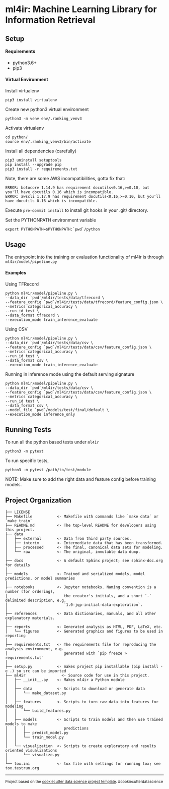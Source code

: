 # ml4ir: Machine Learning Library for Information Retrieval

## Setup
#### Requirements
* python3.6+
* pip3

#### Virtual Environment
Install virtualenv
```
pip3 install virtualenv
```

Create new python3 virtual environment
```
python3 -m venv env/.ranking_venv3
```

Activate virtualenv
```
cd python/
source env/.ranking_venv3/bin/activate
```

Install all dependencies (carefully)
```
pip3 uninstall setuptools
pip install --upgrade pip
pip3 install -r requirements.txt
```

Note, there are some AWS incompatibilities, gotta fix that:
```
ERROR: botocore 1.14.9 has requirement docutils<0.16,>=0.10, but you'll have docutils 0.16 which is incompatible.
ERROR: awscli 1.17.9 has requirement docutils<0.16,>=0.10, but you'll have docutils 0.16 which is incompatible.
```

Execute `pre-commit install` to install git hooks in your .git/ directory.


Set the PYTHONPATH environment variable
```
export PYTHONPATH=$PYTHONPATH:`pwd`/python
```

## Usage
The entrypoint into the training or evaluation functionality of ml4ir is through `ml4ir/model/pipeline.py`

#### Examples
Using TFRecord
```
python ml4ir/model/pipeline.py \
--data_dir `pwd`/ml4ir/tests/data/tfrecord \
--feature_config `pwd`/ml4ir/tests/data/tfrecord/feature_config.json \
--metrics categorical_accuracy \
--run_id test \
--data_format tfrecord \
--execution_mode train_inference_evaluate
```

Using CSV
```
python ml4ir/model/pipeline.py \
--data_dir `pwd`/ml4ir/tests/data/csv \
--feature_config `pwd`/ml4ir/tests/data/csv/feature_config.json \
--metrics categorical_accuracy \
--run_id test \
--data_format csv \
--execution_mode train_inference_evaluate
```

Running in inference mode using the default serving signature
```
python ml4ir/model/pipeline.py \
--data_dir `pwd`/ml4ir/tests/data/csv \
--feature_config `pwd`/ml4ir/tests/data/csv/feature_config.json \
--metrics categorical_accuracy \
--run_id test \
--data_format csv \
--model_file `pwd`/models/test/final/default \
--execution_mode inference_only
```
## Running Tests
To run all the python based tests under `ml4ir`
```
python3 -m pytest
```

To run specific tests, 
```
python3 -m pytest /path/to/test/module
```

NOTE: Make sure to add the right data and feature config before training models.

## Project Organization

    ├── LICENSE
    ├── Makefile           <- Makefile with commands like `make data` or `make train`
    ├── README.md          <- The top-level README for developers using this project.
    ├── data
    │   ├── external       <- Data from third party sources.
    │   ├── interim        <- Intermediate data that has been transformed.
    │   ├── processed      <- The final, canonical data sets for modeling.
    │   └── raw            <- The original, immutable data dump.
    │
    ├── docs               <- A default Sphinx project; see sphinx-doc.org for details
    │
    ├── models             <- Trained and serialized models, model predictions, or model summaries
    │
    ├── notebooks          <- Jupyter notebooks. Naming convention is a number (for ordering),
    │                         the creator's initials, and a short `-` delimited description, e.g.
    │                         `1.0-jqp-initial-data-exploration`.
    │
    ├── references         <- Data dictionaries, manuals, and all other explanatory materials.
    │
    ├── reports            <- Generated analysis as HTML, PDF, LaTeX, etc.
    │   └── figures        <- Generated graphics and figures to be used in reporting
    │
    ├── requirements.txt   <- The requirements file for reproducing the analysis environment, e.g.
    │                         generated with `pip freeze > requirements.txt`
    │
    ├── setup.py           <- makes project pip installable (pip install -e .) so src can be imported
    ├── ml4ir                <- Source code for use in this project.
    │   ├── __init__.py    <- Makes ml4ir a Python module
    │   │
    │   ├── data           <- Scripts to download or generate data
    │   │   └── make_dataset.py
    │   │
    │   ├── features       <- Scripts to turn raw data into features for modeling
    │   │   └── build_features.py
    │   │
    │   ├── models         <- Scripts to train models and then use trained models to make
    │   │   │                 predictions
    │   │   ├── predict_model.py
    │   │   └── train_model.py
    │   │
    │   └── visualization  <- Scripts to create exploratory and results oriented visualizations
    │       └── visualize.py
    │
    └── tox.ini            <- tox file with settings for running tox; see tox.testrun.org


--------

<p><small>Project based on the <a target="_blank" href="https://drivendata.github.io/cookiecutter-data-science/">cookiecutter data science project template</a>. #cookiecutterdatascience</small></p>
